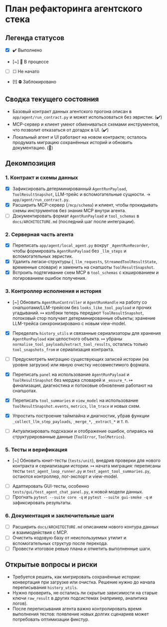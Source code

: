 # План рефакторинга агентского стека

## Легенда статусов
- [x] ✔️ Выполнено
- [~] 🔄 В процессе
- [ ] ☐ Не начато
- [!] ⛔ Заблокировано

## Сводка текущего состояния
- Базовый контракт данных агентского прогона описан в `app/agent/run_contract.py` и может использоваться без эвристик. (✔️)
- MCP-сервер и клиент умеют обмениваться схемами инструментов, что позволит отказаться от догадок в UI. (✔️)
- Локальный агент и UI работают на новом контракте; осталось продумать миграцию сохранённых историй и обновить документацию. (🔄)

## Декомпозиция

### 1. Контракт и схемы данных
- [x] Зафиксировать детерминированный `AgentRunPayload`, `ToolResultSnapshot`, LLM-трейс и вспомогательные сущности. → `app/agent/run_contract.py`.
- [x] Расширить MCP-сервер (`/mcp/schema`) и клиент, чтобы прокидывать схемы инструментов без знания MCP внутри агента.
- [ ] Документировать формат `AgentRunPayload` и `tool_schemas` в `docs/ARCHITECTURE.md` (последний шаг после интеграции).

### 2. Серверная часть агента
- [x] Переписать `app/agent/local_agent.py` вокруг `_AgentRunRecorder`, чтобы формировать `AgentRunPayload` без `_llm_steps` и вспомогательных эвристик.
- [x] Удалить легаси-структуры (`_llm_requests`, `StreamedToolResultState`, временные словари) и заменить на снапшоты `ToolResultSnapshot`.
- [x] Встроить подтягивание схем MCP в `tool_schemas` с кэшированием и логированием ошибок получения.

### 3. Контроллер исполнения и история
- [~] Обновить `AgentRunController` и `AgentRunHandle` на работу со снапшотами/LLM-трейсом без `looks_like_tool_payload` и прочих угадываний. ↦ колбэки теперь передают `ToolResultSnapshot`, потоковый стор получает детерминированные объекты; хранение LLM-трейса синхронизировано с новым view-model.
- [x] Переделать `history_utils` и связанные сериализаторы для хранения `AgentRunPayload` как целостного объекта. ↦ убраны `normalise_tool_payloads`/`extract_tool_results`, остались только `tool_snapshots_from` и сериализация контракта.
- [ ] Предусмотреть миграцию существующих записей истории (на уровне загрузки) или явную очистку несовместимого формата.

- [x] Переписать `panel` на использование `AgentRunPayload` и `ToolResultSnapshot` без мерджа словарей и `_ensure_*`. ↦ финализация, диагностика и потоковые обновления работают на снапшотах.
- [x] Переписать `tool_summaries` и `view_model` на использование `ToolResultSnapshot.events`, `metrics`, `llm_trace` и новых схем.
- [x] Упростить построение таймлайна и диагностик, убрав функции `_collect_llm_step_payloads`, `_merge_*`, `_extract_*` и т. п.
- [ ] Актуализировать подсказки и отображение ошибок, опираясь на структурированные данные (`ToolError`, `ToolMetrics`).

### 5. Тесты и верификация
- [~] Обновить юнит-тесты (`tests/unit`), внедрив проверки для нового контракта и сериализации истории. ↦ начата миграция: переписаны тесты `test_agent_loop_runner.py` и `test_agent_tool_summaries.py`, остаются контроллер, лог-экспорт и view-model.
- [ ] Адаптировать GUI-тесты, особенно `tests/gui/test_agent_chat_panel.py`, к новой модели данных.
- [ ] Прогнать `pytest --suite core -q` и `pytest --suite gui-smoke -q` и зафиксировать результаты.

### 6. Документация и заключительные шаги
- [ ] Расширить `docs/ARCHITECTURE.md` описанием нового контура данных и взаимодействия с MCP.
- [ ] Очистить кодовую базу от неиспользуемых утилит и вспомогательных структур после перехода.
- [ ] Провести итоговое ревью плана и отметить выполненные шаги.

## Открытые вопросы и риски
- Требуется решить, как мигрировать сохранённые истории: конвертация при загрузке или очистка. Решение нужно до начала переписывания `history_utils`.
- Нужно проверить, не остались ли скрытые зависимости на старые ключи `raw_result` в других подсистемах (например, аналитика логов).
- После переписывания агента важно контролировать время выполнения тестов: появление новых долгих сценариев может потребовать оптимизации фикстур.

